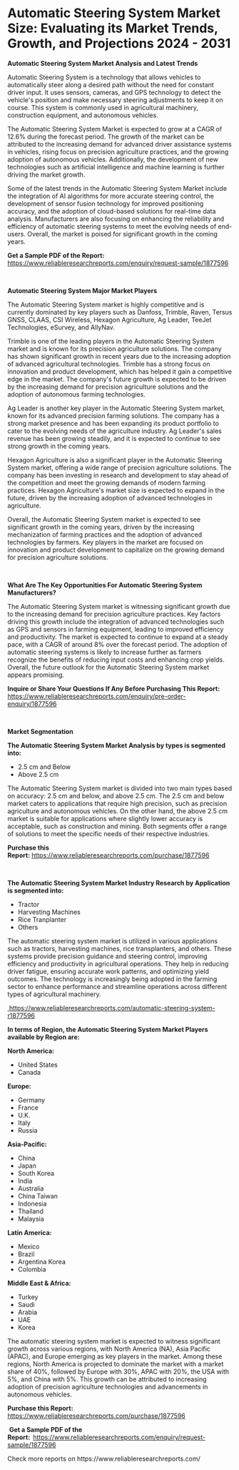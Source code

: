 <p><h1>Automatic Steering System Market Size: Evaluating its Market Trends, Growth, and Projections 2024 - 2031</h1></p><p><strong>Automatic Steering System Market Analysis and Latest Trends</strong></p>
<p><p>Automatic Steering System is a technology that allows vehicles to automatically steer along a desired path without the need for constant driver input. It uses sensors, cameras, and GPS technology to detect the vehicle's position and make necessary steering adjustments to keep it on course. This system is commonly used in agricultural machinery, construction equipment, and autonomous vehicles.</p><p>The Automatic Steering System Market is expected to grow at a CAGR of 12.6% during the forecast period. The growth of the market can be attributed to the increasing demand for advanced driver assistance systems in vehicles, rising focus on precision agriculture practices, and the growing adoption of autonomous vehicles. Additionally, the development of new technologies such as artificial intelligence and machine learning is further driving the market growth.</p><p>Some of the latest trends in the Automatic Steering System Market include the integration of AI algorithms for more accurate steering control, the development of sensor fusion technology for improved positioning accuracy, and the adoption of cloud-based solutions for real-time data analysis. Manufacturers are also focusing on enhancing the reliability and efficiency of automatic steering systems to meet the evolving needs of end-users. Overall, the market is poised for significant growth in the coming years.</p></p>
<p><strong>Get a Sample PDF of the Report:&nbsp;</strong> <a href="https://www.reliableresearchreports.com/enquiry/request-sample/1877596">https://www.reliableresearchreports.com/enquiry/request-sample/1877596</a></p>
<p>&nbsp;</p>
<p><strong>Automatic Steering System Major Market Players</strong></p>
<p><p>The Automatic Steering System market is highly competitive and is currently dominated by key players such as Danfoss, Trimble, Raven, Tersus GNSS, CLAAS, CSI Wireless, Hexagon Agriculture, Ag Leader, TeeJet Technologies, eSurvey, and AllyNav.</p><p>Trimble is one of the leading players in the Automatic Steering System market and is known for its precision agriculture solutions. The company has shown significant growth in recent years due to the increasing adoption of advanced agricultural technologies. Trimble has a strong focus on innovation and product development, which has helped it gain a competitive edge in the market. The company's future growth is expected to be driven by the increasing demand for precision agriculture solutions and the adoption of autonomous farming technologies.</p><p>Ag Leader is another key player in the Automatic Steering System market, known for its advanced precision farming solutions. The company has a strong market presence and has been expanding its product portfolio to cater to the evolving needs of the agriculture industry. Ag Leader's sales revenue has been growing steadily, and it is expected to continue to see strong growth in the coming years.</p><p>Hexagon Agriculture is also a significant player in the Automatic Steering System market, offering a wide range of precision agriculture solutions. The company has been investing in research and development to stay ahead of the competition and meet the growing demands of modern farming practices. Hexagon Agriculture's market size is expected to expand in the future, driven by the increasing adoption of advanced technologies in agriculture.</p><p>Overall, the Automatic Steering System market is expected to see significant growth in the coming years, driven by the increasing mechanization of farming practices and the adoption of advanced technologies by farmers. Key players in the market are focused on innovation and product development to capitalize on the growing demand for precision agriculture solutions.</p></p>
<p>&nbsp;</p>
<p><strong>What Are The Key Opportunities For Automatic Steering System Manufacturers?</strong></p>
<p><p>The Automatic Steering System market is witnessing significant growth due to the increasing demand for precision agriculture practices. Key factors driving this growth include the integration of advanced technologies such as GPS and sensors in farming equipment, leading to improved efficiency and productivity. The market is expected to continue to expand at a steady pace, with a CAGR of around 8% over the forecast period. The adoption of automatic steering systems is likely to increase further as farmers recognize the benefits of reducing input costs and enhancing crop yields. Overall, the future outlook for the Automatic Steering System market appears promising.</p></p>
<p><strong>Inquire or Share Your Questions If Any Before Purchasing This Report:</strong> <a href="https://www.reliableresearchreports.com/enquiry/pre-order-enquiry/1877596">https://www.reliableresearchreports.com/enquiry/pre-order-enquiry/1877596</a></p>
<p>&nbsp;</p>
<p><strong>Market Segmentation</strong></p>
<p><strong>The Automatic Steering System Market Analysis by types is segmented into:</strong></p>
<p><ul><li>2.5 cm and Below</li><li>Above 2.5 cm</li></ul></p>
<p><p>The Automatic Steering System market is divided into two main types based on accuracy: 2.5 cm and below, and above 2.5 cm. The 2.5 cm and below market caters to applications that require high precision, such as precision agriculture and autonomous vehicles. On the other hand, the above 2.5 cm market is suitable for applications where slightly lower accuracy is acceptable, such as construction and mining. Both segments offer a range of solutions to meet the specific needs of their respective industries.</p></p>
<p><strong>Purchase this Report:&nbsp;</strong><a href="https://www.reliableresearchreports.com/purchase/1877596">https://www.reliableresearchreports.com/purchase/1877596</a></p>
<p>&nbsp;</p>
<p><strong>The Automatic Steering System Market Industry Research by Application is segmented into:</strong></p>
<p><ul><li>Tractor</li><li>Harvesting Machines</li><li>Rice Tranplanter</li><li>Others</li></ul></p>
<p><p>The automatic steering system market is utilized in various applications such as tractors, harvesting machines, rice transplanters, and others. These systems provide precision guidance and steering control, improving efficiency and productivity in agricultural operations. They help in reducing driver fatigue, ensuring accurate work patterns, and optimizing yield outcomes. The technology is increasingly being adopted in the farming sector to enhance performance and streamline operations across different types of agricultural machinery.</p></p>
<p><a href="https://www.reliableresearchreports.com/automatic-steering-system-r1877596">&nbsp;https://www.reliableresearchreports.com/automatic-steering-system-r1877596</a></p>
<p><strong>In terms of Region, the Automatic Steering System Market Players available by Region are:</strong></p>
<p>
    <p> <strong> North America: </strong>
        <ul>
            <li>United States</li>
            <li>Canada</li>
        </ul>
        </p> 
    <p> <strong> Europe: </strong>
        <ul>
            <li>Germany</li>
            <li>France</li>
            <li>U.K.</li>
            <li>Italy</li>
            <li>Russia</li>
        </ul>
        </p> 
    <p> <strong> Asia-Pacific: </strong>
        <ul>
            <li>China</li>
            <li>Japan</li>
            <li>South Korea</li>
            <li>India</li>
            <li>Australia</li>
            <li>China Taiwan</li>
            <li>Indonesia</li>
            <li>Thailand</li>
            <li>Malaysia</li>
        </ul>
        </p> 
    <p> <strong> Latin America: </strong>
        <ul>
            <li>Mexico</li>
            <li>Brazil</li>
            <li>Argentina Korea</li>
            <li>Colombia</li>
        </ul>
        </p> 
    <p> <strong> Middle East & Africa: </strong>
        <ul>
            <li>Turkey</li>
            <li>Saudi</li>
            <li>Arabia</li>
            <li>UAE</li>
            <li>Korea</li>
        </ul>
    </p>
    </p>
<p><p>The automatic steering system market is expected to witness significant growth across various regions, with North America (NA), Asia Pacific (APAC), and Europe emerging as key players in the market. Among these regions, North America is projected to dominate the market with a market share of 40%, followed by Europe with 30%, APAC with 20%, the USA with 5%, and China with 5%. This growth can be attributed to increasing adoption of precision agriculture technologies and advancements in autonomous vehicles.</p></p>
<p><strong>Purchase this Report: </strong><a href="https://www.reliableresearchreports.com/purchase/1877596">https://www.reliableresearchreports.com/purchase/1877596</a></p>
<p>&nbsp;<strong>Get a Sample PDF of the Report:&nbsp;&nbsp;</strong><a href="https://www.reliableresearchreports.com/enquiry/request-sample/1877596">https://www.reliableresearchreports.com/enquiry/request-sample/1877596</a></p>
<p><strong></strong></p>
<p>Check more reports on https://www.reliableresearchreports.com/</p>
